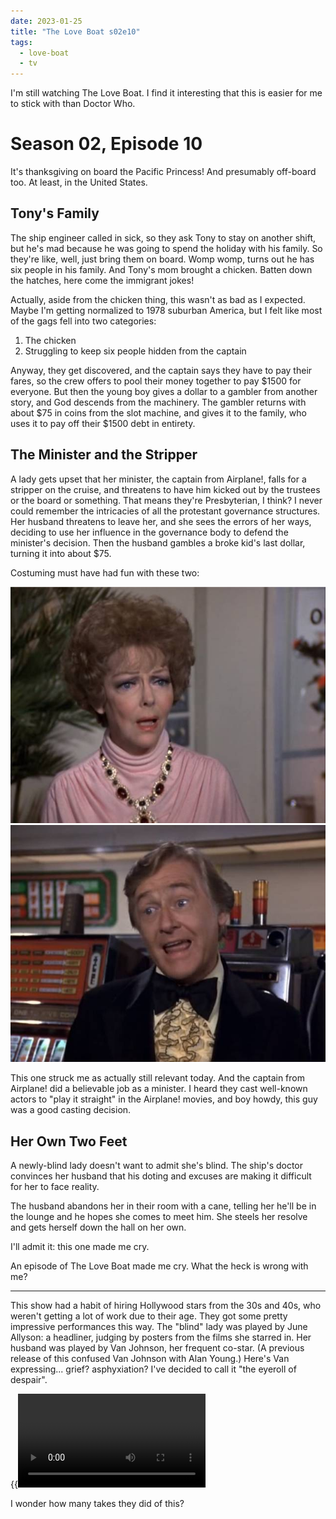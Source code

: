 ```yaml
---
date: 2023-01-25
title: "The Love Boat s02e10"
tags:
  - love-boat
  - tv
---
```


I'm still watching The Love Boat.
I find it interesting that this is easier for me to stick with than Doctor Who.

# Season 02, Episode 10

It's thanksgiving on board the Pacific Princess!
And presumably off-board too.
At least, in the United States.

## Tony's Family

The ship engineer called in sick,
so they ask Tony to stay on another shift,
but he's mad because he was going to spend the holiday with his family.
So they're like, well, just bring them on board.
Womp womp, turns out he has six people in his family.
And Tony's mom brought a chicken.
Batten down the hatches, here come the immigrant jokes!

Actually, aside from the chicken thing,
this wasn't as bad as I expected.
Maybe I'm getting normalized to 1978 suburban America,
but I felt like most of the gags fell into two categories:

1. The chicken
2. Struggling to keep six people hidden from the captain

Anyway, they get discovered,
and the captain says they have to pay their fares,
so the crew offers to pool their money together to pay $1500 for everyone.
But then the young boy gives a dollar to a gambler from another story,
and God descends from the machinery.
The gambler returns with about $75 in coins from the slot machine,
and gives it to the family,
who uses it to pay off their $1500 debt in entirety.

## The Minister and the Stripper

A lady gets upset that her minister,
the captain from Airplane!,
falls for a stripper on the cruise,
and threatens to have him kicked out by the trustees or the board or something.
That means they're Presbyterian, I think?
I never could remember the intricacies of all the protestant governance structures.
Her husband threatens to leave her,
and she sees the errors of her ways,
deciding to use her influence in the governance body to defend the minister's decision.
Then the husband gambles a broke kid's last dollar,
turning it into about $75.

Costuming must have had fun with these two:

![big hair and intense makeup with a giant necklace](makeup.jpg)
![purple jacket, yellow puffy shirt, and giant bow tie](wonka.jpg)

This one struck me as actually still relevant today.
And the captain from Airplane! did a believable job as a minister.
I heard they cast well-known actors to "play it straight" in the Airplane! movies,
and boy howdy, this guy was a good casting decision.

## Her Own Two Feet

A newly-blind lady doesn't want to admit she's blind.
The ship's doctor convinces her husband that his doting and excuses
are making it difficult for her to face reality.

The husband abandons her in their room with a cane,
telling her he'll be in the lounge and he hopes she comes to meet him.
She steels her resolve and gets herself down the hall on her own.

I'll admit it: this one made me cry.

An episode of The Love Boat made me cry.
What the heck is wrong with me?

---

This show had a habit of hiring Hollywood stars from the 30s and 40s,
who weren't getting a lot of work due to their age.
They got some pretty impressive performances this way.
The "blind" lady was played by June Allyson:
a headliner, judging by posters from the films she starred in.
Her husband was played by Van Johnson, her frequent co-star.
(A previous release of this confused Van Johnson with Alan Young.)
Here's Van expressing... grief? asphyxiation? 
I've decided to call it "the eyeroll of despair".

{{<video src="eyeroll-of-despair.mp4" text="A man has a distraught woman in his arms, in a comforting hold. His brow is furrowed, he is rolling his eyes, and his mouth is hanging open.">}}

I wonder how many takes they did of this?
